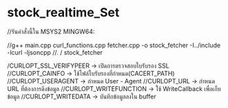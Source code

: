 # stock_realtime_Set


//รันคำสั่งนี้ใน MSYS2 MINGW64:
 
//g++ main.cpp curl_functions.cpp fetcher.cpp -o stock_fetcher -I../include -lcurl -ljsoncpp
//. / stock_fetcher


/CURLOPT_SSL_VERIFYPEER → เปิดการตรวจสอบใบรับรอง SSL
//CURLOPT_CAINFO → ใช้ไฟล์ใบรับรองที่กำหนด(CACERT_PATH)
//CURLOPT_USERAGENT → กำหนด User - Agent
//CURLOPT_URL → กำหนด URL ที่ต้องการดึงข้อมูล
//CURLOPT_WRITEFUNCTION → ใช้ WriteCallback เพื่อเก็บข้อมูล
//CURLOPT_WRITEDATA → บันทึกข้อมูลลงใน buffer
